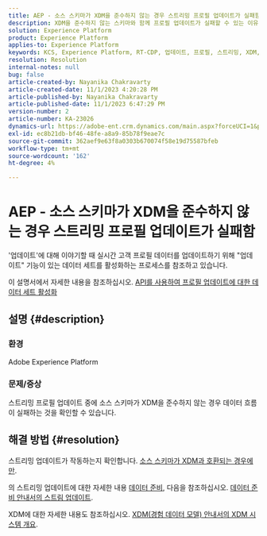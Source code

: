 ```yaml
---
title: AEP - 소스 스키마가 XDM을 준수하지 않는 경우 스트리밍 프로필 업데이트가 실패함
description: XDM을 준수하지 않는 스키마와 함께 프로필 업데이트가 실패할 수 있는 이유는 무엇입니까?
solution: Experience Platform
product: Experience Platform
applies-to: Experience Platform
keywords: KCS, Experience Platform, RT-CDP, 업데이트, 프로필, 스트리밍, XDM, 스키마
resolution: Resolution
internal-notes: null
bug: false
article-created-by: Nayanika Chakravarty
article-created-date: 11/1/2023 4:20:28 PM
article-published-by: Nayanika Chakravarty
article-published-date: 11/1/2023 6:47:29 PM
version-number: 2
article-number: KA-23026
dynamics-url: https://adobe-ent.crm.dynamics.com/main.aspx?forceUCI=1&pagetype=entityrecord&etn=knowledgearticle&id=1b39a28e-d278-ee11-8179-6045bd0065f9
exl-id: ec8b21db-bf46-48fe-a8a9-85b78f9eae7c
source-git-commit: 362aef9e63f8a0303b670074f58e19d75587bfeb
workflow-type: tm+mt
source-wordcount: '162'
ht-degree: 4%

---
```


# AEP - 소스 스키마가 XDM을 준수하지 않는 경우 스트리밍 프로필 업데이트가 실패함


&#39;업데이트&#39;에 대해 이야기할 때 실시간 고객 프로필 데이터를 업데이트하기 위해 &quot;업데이트&quot; 기능이 있는 데이터 세트를 활성화하는 프로세스를 참조하고 있습니다.

이 설명서에서 자세한 내용을 참조하십시오. [API를 사용하여 프로필 업데이트에 대한 데이터 세트 활성화](https://experienceleague.adobe.com/docs/experience-platform/catalog/datasets/enable-upsert.html)

## 설명 {#description}


### 환경

Adobe Experience Platform

### 문제/증상

스트리밍 프로필 업데이트 중에 소스 스키마가 XDM을 준수하지 않는 경우 데이터 흐름이 실패하는 것을 확인할 수 있습니다.


## 해결 방법 {#resolution}


스트리밍 업데이트가 작동하는지 확인합니다. <u>소스 스키마가 XDM과 호환되는 경우에만</u>.

의 스트리밍 업데이트에 대한 자세한 내용 [데이터 준비](https://experienceleague.adobe.com/docs/experience-platform/data-prep/home.html?lang=ko-KR), 다음을 참조하십시오. [데이터 준비 안내서의 스트림 업데이트](https://experienceleague.adobe.com/docs/experience-platform/data-prep/upserts.html).

XDM에 대한 자세한 내용도 참조하십시오. [XDM(경험 데이터 모델) 안내서의 XDM 시스템 개요](https://experienceleague.adobe.com/docs/experience-platform/xdm/home.html?lang=ko-KR).
